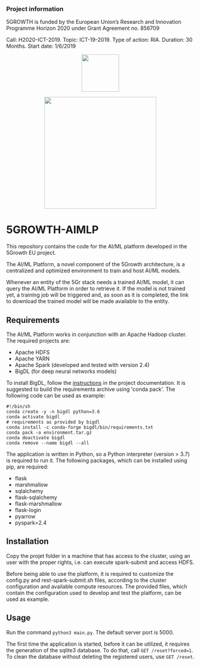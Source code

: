 ### Project information
5GROWTH is funded by the European Union’s Research and Innovation Programme Horizon 2020 under Grant Agreement no. 856709


Call: H2020-ICT-2019. Topic: ICT-19-2019. Type of action: RIA. Duration: 30 Months. Start date: 1/6/2019


<p align="center">
<img src="https://upload.wikimedia.org/wikipedia/commons/b/b7/Flag_of_Europe.svg" width="100px" />
</p>

<p align="center">
<img src="https://5g-ppp.eu/wp-content/uploads/2019/06/5Growth_rgb_horizontal.png" width="300px" />
</p>
 



# 5GROWTH-AIMLP
This repository contains the code for the AI/ML platform developed in the 5Growth EU project.


The AI/ML Platform, a novel component of the 5Growth architecture, is a centralized and optimized environment to train and host AI/ML models.


Whenever an entity of the 5Gr stack needs a trained AI/ML model, it can query the AI/ML Platform in order to retrieve it.
If the model is not trained yet, a training job will be triggered and, as soon as it is completed, the link to download the trained model will be made available to the entity.


## Requirements
The AI/ML Platform works in conjunction with an Apache Hadoop cluster.
The required projects are:
- Apache HDFS
- Apache YARN
- Apache Spark (developed and tested with version 2.4)
- BigDL (for deep neural networks models)


To install BigDL, follow the [instructions](https://bigdl-project.github.io/master/#PythonUserGuide/install-without-pip/) in the project documentation.
It is suggested to build the requirements archive using 'conda pack'. The following code can be used as example:


    #!/bin/sh
    conda create -y -n bigdl python=3.6
    conda activate bigdl
    # requirements as provided by bigdl
    conda install -c conda-forge bigdl/bin/requirements.txt
    conda pack -o environment.tar.gz
    conda deactivate bigdl
    conda remove --name bigdl --all


The application is written in Python, so a Python interpreter (version > 3.7) is required to run it.
The following packages, which can be installed using pip, are required:
- flask
- marshmallow
- sqlalchemy
- flask-sqlalchemy
- flask-marshmallow
- flask-login
- pyarrow
- pyspark=2.4

## Installation
Copy the projet folder in a machine that has access to the cluster, using an user with the proper rights, i.e. can execute spark-submit and access HDFS.

Before being able to use the platform, it is required to customize the config.py and rest-spark-submit.sh files, 
according to the cluster configuration and available compute resources.
The provided files, which contain the configuration used to develop and test the platform, can be used as example.

## Usage
Run the command `python3 main.py`. The default server port is 5000.

The first time the application is started, before it can be utilized, it requires the generation of the sqlite3 database.
To do that, call `GET /reset?forced=1`.
To clean the database without deleting the registered users, use `GET /reset`.